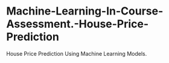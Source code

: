 # Machine-Learning-In-Course-Assessment.-House-Price-Prediction
House Price Prediction Using Machine Learning Models.
